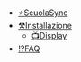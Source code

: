 * [⭐ScuolaSync](README.md)
* [⚒️Installazione](installazione/README.md)  
  * [📺Display](installazione/display.md)
* [⁉FAQ](faq.md)
